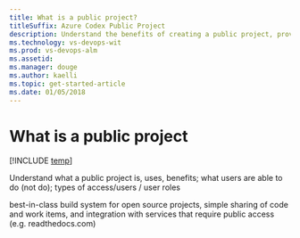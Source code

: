 ```yaml
---
title: What is a public project? 
titleSuffix: Azure Codex Public Project
description: Understand the benefits of creating a public project, provide anonymous users ability to view your projects
ms.technology: vs-devops-wit
ms.prod: vs-devops-alm
ms.assetid: 
ms.manager: douge
ms.author: kaelli
ms.topic: get-started-article
ms.date: 01/05/2018
---
```


# What is a public project

[!INCLUDE [temp](_shared/version-public-projects.md)] 

Understand what a public project is, uses, benefits; what users are able to do (not do); types of access/users / user roles 
 

best-in-class build system for open source projects, simple sharing of code and work items, and integration with services that require public access (e.g. readthedocs.com)
 